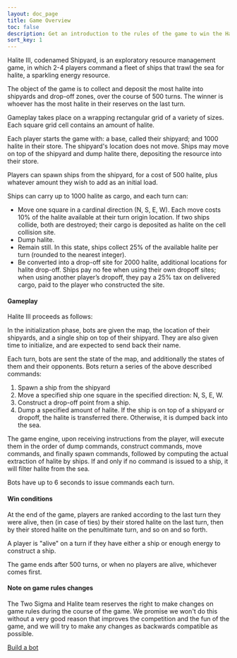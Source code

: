 ```yaml
---
layout: doc_page
title: Game Overview
toc: false
description: Get an introduction to the rules of the game to win the Halite AI Programming Challenge.
sort_key: 1
---
```


<div class="doc-section" markdown="1">

Halite III, codenamed Shipyard, is an exploratory resource management game, in which 2-4 players command a fleet of ships that trawl the sea for halite, a sparkling energy resource.

The object of the game is to collect and deposit the most halite into shipyards and drop-off zones, over the course of 500 turns. The winner is whoever has the most halite in their reserves on the last turn.

Gameplay takes place on a wrapping rectangular grid of a variety of sizes. Each square grid cell contains an amount of halite.

Each player starts the game with: a base, called their shipyard; and 1000 halite in their store. The shipyard's location does not move. Ships may move on top of the shipyard and dump halite there, depositing the resource into their store.

Players can spawn ships from the shipyard, for a cost of 500 halite, plus whatever amount they wish to add as an initial load.

Ships can carry up to 1000 halite as cargo, and each turn can:
* Move one square in a cardinal direction (N, S, E, W). Each move costs 10% of the halite available at their turn origin location. If two ships collide, both are destroyed; their cargo is deposited as halite on the cell collision site.
* Dump halite.
* Remain still. In this state, ships collect 25% of the available halite per turn (rounded to the nearest integer).
* Be converted into a drop-off site for 2000 halite, additional locations for halite drop-off. Ships pay no fee when using their own dropoff sites; when using another player’s dropoff, they pay a 25% tax on delivered cargo, paid to the player who constructed the site.

</div>


<div class="doc-section" markdown="1">

#### Gameplay

Halite III proceeds as follows:

In the initialization phase, bots are given the map, the location of their shipyards, and a single ship on top of their shipyard. They are also given time to initialize, and are expected to send back their name.

Each turn, bots are sent the state of the map, and additionally the states of them and their opponents. Bots return a series of the above described commands:

1. Spawn a ship from the shipyard
1. Move a specified ship one square in the specified direction: N, S, E, W.
1. Construct a drop-off point from a ship.
1. Dump a specified amount of halite. If the ship is on top of a shipyard or dropoff, the halite is transferred there. Otherwise, it is dumped back into the sea.

The game engine, upon receiving instructions from the player, will execute them in the order of dump commands, construct commands, move commands, and finally spawn commands, followed by computing the actual extraction of halite by ships. If and only if no command is issued to a ship, it will filter halite from the sea.

Bots have up to 6 seconds to issue commands each turn.

#### Win conditions

At the end of the game, players are ranked according to the last turn they were alive, then (in case of ties) by their stored halite on the last turn, then by their stored halite on the penultimate turn, and so on and so forth.

A player is "alive" on a turn if they have either a ship or enough energy to construct a ship.

The game ends after 500 turns, or when no players are alive, whichever comes first.

#### Note on game rules changes
The Two Sigma and Halite team reserves the right to make changes on game rules during the course of the game. We promise we won't do this without a very good reason that improves the competition and the fun of the game, and we will try to make any changes as backwards compatible as possible.

</div>

<div class="build-a-bot text-center">
  <a href="#" class="btn btn-primary">Build a bot</a>
</div>